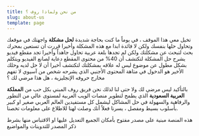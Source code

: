 ```yaml
---
title: من نحن ولماذا روف ؟
slug: about-us
template: page
---
```


تخيل معي هذا الموقف ، في يوماً ما كنت بحاجة شديدة **لحل مشكلة** واجهتك في موقعك وتحاول حلها بنفسك ولكن لا فائدة ابدا مع هذه المشكلة وأخيرا قررت ان تستعين بمحرك بحث لتبحث عن مشكلتك ولكن لم تجدها بلغة عربية تحاول جاهداً وأخيرا تجد مقطع فيديو يشرح حل المشكلة لتكتشف أن 40% من محتوى المقطع دعاية لصانع الفيديو ويتكلم بشكل مطول عن موضوع ليس له علاقه بمشكلتك لتكتشف أخيرا أن لا حل لديه وحلك الأخير هو الدخول في متاهة المحتوى الأجنبي الذي يشرحه شخص من آسيوي لا تفهم مخارج حروفه الإنجليزية ، هل هذا مرضي لك ؟

بالتأكيد ليس مرضي لك ولا حتى لنا لذلك نحن فريق روف المبني بكل حب من **المملكة العربية السعودية** الذي يطمح لتطوير منصات الويب العربية لمستوى عالي من التطور والرفاهية والسهولة في حل المشاكل ليشمل كل مستفيدين العالم العربي صغير او كبير بأسلوب بسيط ومفصل ، يسرنا فعلاً أنك وصلت لهنا للاطلاع على معلومات تخصنا.

هذه المنصة مبنية على مصدر مفتوح بأمكان الجميع التعديل عليها او الاقتباس منها بشرط ذكر المصدر للتدوينات والمواضيع
